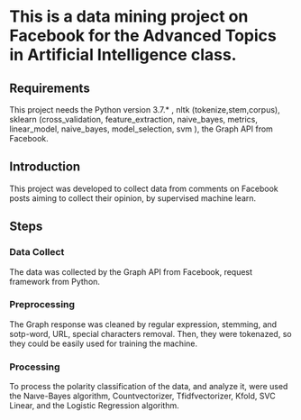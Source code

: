 # This is a data mining project on Facebook for the Advanced Topics in Artificial Intelligence class.

## Requirements

This project needs the Python version 3.7.* , nltk (tokenize,stem,corpus), sklearn (cross_validation, feature_extraction, naive_bayes, metrics, linear_model, naive_bayes, model_selection, svm ), the Graph API from Facebook.


## Introduction

This project was developed to collect data from comments on Facebook posts aiming to collect their opinion, by supervised machine learn.

## Steps

### Data Collect

The data was collected by the Graph API from Facebook, request framework from Python. 

### Preprocessing

The Graph response was cleaned by regular expression, stemming, and sotp-word, URL, special characters removal.
Then, they were tokenazed, so they could be easily used for training the machine.

### Processing

To process the polarity classification of the data, and analyze it, were used the Naıve-Bayes algorithm, Countvectorizer, Tfidfvectorizer, Kfold, SVC Linear, and the Logistic Regression algorithm.